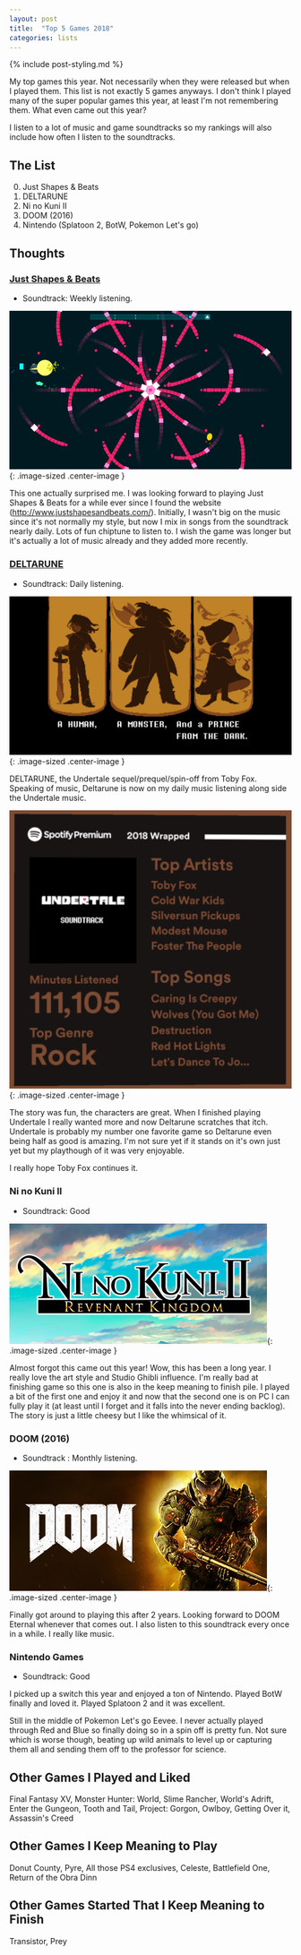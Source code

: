 ```yaml
---
layout: post
title:  "Top 5 Games 2018"
categories: lists
---
```


{% include post-styling.md %}

My top games this year. Not necessarily when they were released but when I played them. This list is not exactly 5 games anyways.
I don't think I played many of the super popular games this year, at least I'm not remembering them. What even came out this year?


I listen to a lot of music and game soundtracks so my rankings will also include how often I listen to the soundtracks.


## The List

0. Just Shapes & Beats
1. DELTARUNE
1. Ni no Kuni II
1. DOOM (2016)
1. Nintendo (Splatoon 2, BotW, Pokemon Let's go)

## Thoughts

### [Just Shapes & Beats](http://www.justshapesandbeats.com/)
* Soundtrack: Weekly listening.

![shapes](/assets/img/posts/top2018/shapes.jpg){: .image-sized .center-image }  

This one actually surprised me. I was looking forward to playing Just Shapes & Beats for a while ever since I found the website (http://www.justshapesandbeats.com/).
Initially, I wasn't big on the music since it's not normally my style, but now I mix in songs from the soundtrack nearly daily. 
Lots of fun chiptune to listen to. I wish the game was longer but it's actually a lot of music already and they added more recently.



### [DELTARUNE](https://www.deltarune.com/)
* Soundtrack: Daily listening.

![deltarune](/assets/img/posts/top2018/delta.png){: .image-sized .center-image }  

DELTARUNE, the Undertale sequel/prequel/spin-off from Toby Fox. Speaking of music, Deltarune is now on my daily music listening along side the Undertale music.   


![so much music](/assets/img/posts/top2018/music-me.png){: .image-sized .center-image }   

The story was fun, the characters are great. When I finished playing Undertale I really wanted more and now Deltarune scratches that itch. Undertale is probably my number one favorite game so Deltarune even being half as good is amazing. 
I'm not sure yet if it stands on it's own just yet but my playthough of it was very enjoyable.


I really hope Toby Fox continues it.


### Ni no Kuni II
* Soundtrack: Good 

![ni no kuni](/assets/img/posts/top2018/ninokuni.jpg){: .image-sized .center-image }  


Almost forgot this came out this year! Wow, this has been a long year. I really love the art style and Studio Ghibli influence. 
I'm really bad at finishing game so this one is also in the keep meaning to finish pile. I played a bit of the first one and enjoy it and now that the second one is on PC I can fully play it (at least until I forget and it falls into the never ending backlog).
The story is just a little cheesy but I like the whimsical of it.


### DOOM (2016)
* Soundtrack : Monthly listening.  

![doom](/assets/img/posts/top2018/doom.jpg){: .image-sized .center-image }  

Finally got around to playing this after 2 years. Looking forward to DOOM Eternal whenever that comes out. I also listen to this soundtrack every once in a while. 
I really like music.

### Nintendo Games
* Soundtrack: Good 

I picked up a switch this year and enjoyed a ton of Nintendo. Played BotW finally and loved it. Played Splatoon 2 and it was excellent. 

Still in the middle of Pokemon Let's go Eevee. 
I never actually played through Red and Blue so finally doing so in a spin off is pretty fun. 
Not sure which is worse though, beating up wild animals to level up or capturing them all and sending them off to the professor for science.



## Other Games I Played and Liked
Final Fantasy XV, Monster Hunter: World, Slime Rancher, World's Adrift, Enter the Gungeon, Tooth and Tail, Project: Gorgon, Owlboy, 
Getting Over it, Assassin's Creed


## Other Games I Keep Meaning to Play
Donut County, Pyre, All those PS4 exclusives, Celeste, Battlefield One, Return of the Obra Dinn

## Other Games Started That I Keep Meaning to Finish
Transistor, Prey